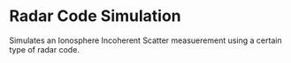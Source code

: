 # Radar Code Simulation

Simulates an Ionosphere Incoherent Scatter measuerement using a certain type of radar code.
